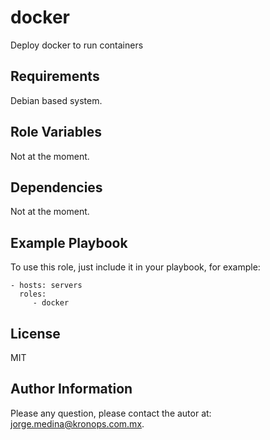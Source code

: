docker
======

Deploy docker to run containers

Requirements
------------

Debian based system.

Role Variables
--------------

Not at the moment.

Dependencies
------------

Not at the moment.

Example Playbook
----------------

To use this role, just include it in your playbook, for example:

    - hosts: servers
      roles:
         - docker

License
-------

MIT

Author Information
------------------

Please any question, please contact the autor at: jorge.medina@kronops.com.mx.
